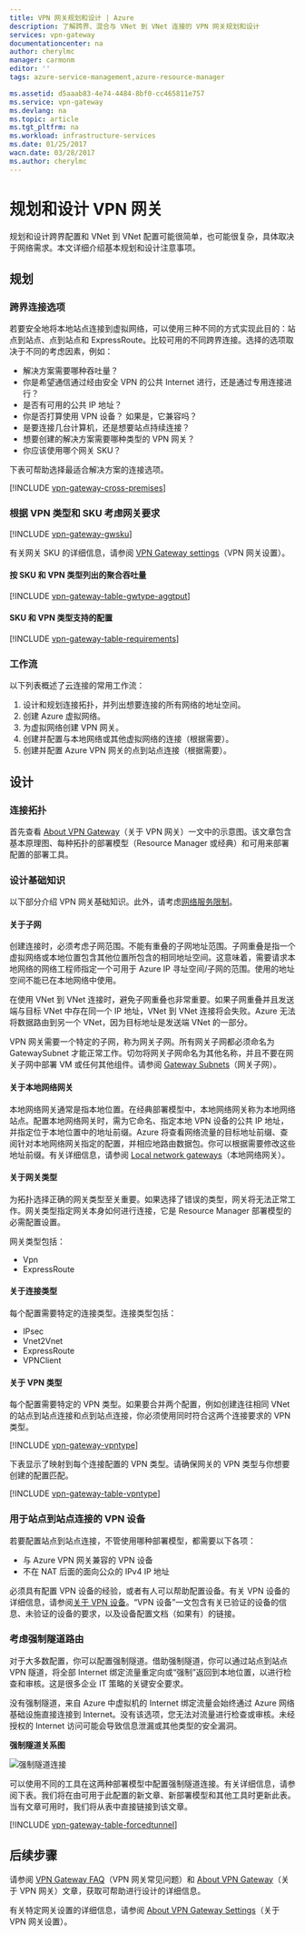 ```yaml
---
title: VPN 网关规划和设计 | Azure
description: 了解跨界、混合与 VNet 到 VNet 连接的 VPN 网关规划和设计
services: vpn-gateway
documentationcenter: na
author: cherylmc
manager: carmonm
editor: ''
tags: azure-service-management,azure-resource-manager

ms.assetid: d5aaab83-4e74-4484-8bf0-cc465811e757
ms.service: vpn-gateway
ms.devlang: na
ms.topic: article
ms.tgt_pltfrm: na
ms.workload: infrastructure-services
ms.date: 01/25/2017
wacn.date: 03/28/2017
ms.author: cherylmc
---
```


# 规划和设计 VPN 网关
规划和设计跨界配置和 VNet 到 VNet 配置可能很简单，也可能很复杂，具体取决于网络需求。本文详细介绍基本规划和设计注意事项。

## 规划
### <a name="compare"></a>跨界连接选项
若要安全地将本地站点连接到虚拟网络，可以使用三种不同的方式实现此目的：站点到站点、点到站点和 ExpressRoute。比较可用的不同跨界连接。选择的选项取决于不同的考虑因素，例如：

* 解决方案需要哪种吞吐量？
* 你是希望通信通过经由安全 VPN 的公共 Internet 进行，还是通过专用连接进行？
* 是否有可用的公共 IP 地址？
* 你是否打算使用 VPN 设备？ 如果是，它兼容吗？
* 是要连接几台计算机，还是想要站点持续连接？
* 想要创建的解决方案需要哪种类型的 VPN 网关？
* 你应该使用哪个网关 SKU？

下表可帮助选择最适合解决方案的连接选项。

[!INCLUDE [vpn-gateway-cross-premises](../../includes/vpn-gateway-cross-premises-include.md)]

### <a name="gwrequire"></a>根据 VPN 类型和 SKU 考虑网关要求
[!INCLUDE [vpn-gateway-gwsku](../../includes/vpn-gateway-gwsku-include.md)]

有关网关 SKU 的详细信息，请参阅 [VPN Gateway settings](./vpn-gateway-about-vpn-gateway-settings.md#gwsku)（VPN 网关设置）。

#### 按 SKU 和 VPN 类型列出的聚合吞吐量
[!INCLUDE [vpn-gateway-table-gwtype-aggtput](../../includes/vpn-gateway-table-gwtype-aggtput-include.md)]

#### SKU 和 VPN 类型支持的配置
[!INCLUDE [vpn-gateway-table-requirements](../../includes/vpn-gateway-table-requirements-include.md)]

### <a name="wf"></a>工作流
以下列表概述了云连接的常用工作流：

1. 设计和规划连接拓扑，并列出想要连接的所有网络的地址空间。
2. 创建 Azure 虚拟网络。
3. 为虚拟网络创建 VPN 网关。
4. 创建并配置与本地网络或其他虚拟网络的连接（根据需要）。
5. 创建并配置 Azure VPN 网关的点到站点连接（根据需要）。

## 设计
### <a name="topologies"></a>连接拓扑
首先查看 [About VPN Gateway](./vpn-gateway-about-vpngateways.md)（关于 VPN 网关）一文中的示意图。该文章包含基本原理图、每种拓扑的部署模型（Resource Manager 或经典）和可用来部署配置的部署工具。

### <a name="designbasics"></a>设计基础知识
以下部分介绍 VPN 网关基础知识。此外，请考虑[网络服务限制](../azure-subscription-service-limits.md#networking-limits)。

#### <a name="subnets"></a>关于子网
创建连接时，必须考虑子网范围。不能有重叠的子网地址范围。子网重叠是指一个虚拟网络或本地位置包含其他位置所包含的相同地址空间。这意味着，需要请求本地网络的网络工程师指定一个可用于 Azure IP 寻址空间/子网的范围。使用的地址空间不能已在本地网络中使用。

在使用 VNet 到 VNet 连接时，避免子网重叠也非常重要。如果子网重叠并且发送端与目标 VNet 中存在同一个 IP 地址，VNet 到 VNet 连接将会失败。Azure 无法将数据路由到另一个 VNet，因为目标地址是发送端 VNet 的一部分。

VPN 网关需要一个特定的子网，称为网关子网。所有网关子网都必须命名为 GatewaySubnet 才能正常工作。切勿将网关子网命名为其他名称，并且不要在网关子网中部署 VM 或任何其他组件。请参阅 [Gateway Subnets](./vpn-gateway-about-vpn-gateway-settings.md#gwsub)（网关子网）。

#### <a name="local"></a>关于本地网络网关
本地网络网关通常是指本地位置。在经典部署模型中，本地网络网关称为本地网络站点。配置本地网络网关时，需为它命名、指定本地 VPN 设备的公共 IP 地址，并指定位于本地位置中的地址前缀。Azure 将查看网络流量的目标地址前缀、查阅针对本地网络网关指定的配置，并相应地路由数据包。你可以根据需要修改这些地址前缀。有关详细信息，请参阅 [Local network gateways](./vpn-gateway-about-vpn-gateway-settings.md#lng)（本地网络网关）。

#### <a name="gwtype"></a>关于网关类型
为拓扑选择正确的网关类型至关重要。如果选择了错误的类型，网关将无法正常工作。网关类型指定网关本身如何进行连接，它是 Resource Manager 部署模型的必需配置设置。

网关类型包括：

* Vpn
* ExpressRoute

#### <a name="connectiontype"></a>关于连接类型
每个配置需要特定的连接类型。连接类型包括：

* IPsec
* Vnet2Vnet
* ExpressRoute
* VPNClient

#### <a name="vpntype"></a>关于 VPN 类型
每个配置需要特定的 VPN 类型。如果要合并两个配置，例如创建连往相同 VNet 的站点到站点连接和点到站点连接，你必须使用同时符合这两个连接要求的 VPN 类型。

[!INCLUDE [vpn-gateway-vpntype](../../includes/vpn-gateway-vpntype-include.md)]

下表显示了映射到每个连接配置的 VPN 类型。请确保网关的 VPN 类型与你想要创建的配置匹配。

[!INCLUDE [vpn-gateway-table-vpntype](../../includes/vpn-gateway-table-vpntype-include.md)]

### <a name="devices"></a>用于站点到站点连接的 VPN 设备
若要配置站点到站点连接，不管使用哪种部署模型，都需要以下各项：

* 与 Azure VPN 网关兼容的 VPN 设备
* 不在 NAT 后面的面向公众的 IPv4 IP 地址

必须具有配置 VPN 设备的经验，或者有人可以帮助配置设备。有关 VPN 设备的详细信息，请参阅[关于 VPN 设备](./vpn-gateway-about-vpn-devices.md)。“VPN 设备”一文包含有关已验证的设备的信息、未验证的设备的要求，以及设备配置文档（如果有）的链接。

### <a name="forcedtunnel"></a>考虑强制隧道路由
对于大多数配置，你可以配置强制隧道。借助强制隧道，你可以通过站点到站点 VPN 隧道，将全部 Internet 绑定流量重定向或“强制”返回到本地位置，以进行检查和审核。这是很多企业 IT 策略的关键安全要求。

没有强制隧道，来自 Azure 中虚拟机的 Internet 绑定流量会始终通过 Azure 网络基础设施直接连接到 Internet。没有该选项，您无法对流量进行检查或审核。未经授权的 Internet 访问可能会导致信息泄漏或其他类型的安全漏洞。

**强制隧道关系图**

![强制隧道连接](./media/vpn-gateway-plan-design/forced-tunneling-diagram.png)  

可以使用不同的工具在这两种部署模型中配置强制隧道连接。有关详细信息，请参阅下表。我们将在由可用于此配置的新文章、新部署模型和其他工具时更新此表。当有文章可用时，我们将从表中直接链接到该文章。

[!INCLUDE [vpn-gateway-table-forcedtunnel](../../includes/vpn-gateway-table-forcedtunnel-include.md)]

## 后续步骤
请参阅 [VPN Gateway FAQ](./vpn-gateway-vpn-faq.md)（VPN 网关常见问题）和 [About VPN Gateway](./vpn-gateway-about-vpngateways.md)（关于 VPN 网关）文章，获取可帮助进行设计的详细信息。

有关特定网关设置的详细信息，请参阅 [About VPN Gateway Settings](./vpn-gateway-about-vpn-gateway-settings.md)（关于 VPN 网关设置）。

<!---HONumber=Mooncake_Quality_Review_0104_2017-->